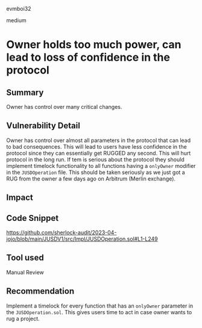 evmboi32

medium

# Owner holds too much power, can lead to loss of confidence in the protocol

## Summary
Owner has control over many critical changes.
## Vulnerability Detail
Owner has control over almost all parameters in the protocol that can lead to bad consequences. This will lead to users have less confidence in the protocol since they can essentially get RUGGED any second. This will hurt protocol in the long run. If tem is serious about  the protocol they should implement timelock functionality to all functions having a ```onlyOwner``` modifier in the ```JUSDOperation``` file.  This should be taken seriously as we just got a RUG from the owner a few days ago on Arbitrum (Merlin exchange).
## Impact

## Code Snippet
https://github.com/sherlock-audit/2023-04-jojo/blob/main/JUSDV1/src/Impl/JUSDOperation.sol#L1-L249
## Tool used

Manual Review

## Recommendation
Implement a timelock for every function that has an ```onlyOwner``` parameter in the ```JUSDOperation.sol```. This gives users time to act in case owner wants to rug a project.